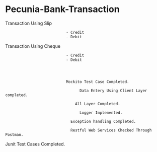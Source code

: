 # Pecunia-Bank-Transaction


Transaction Using Slip        
 

                               - Credit
                               - Debit 
                            
Transaction Using Cheque      

                               - Credit
                               - Debit 
                               
                               
                               
                               
                               Mockito Test Case Completed.
 
                                     Data Entery Using Client Layer completed.
 
                                   All Layer Completed.
 
                                     Logger Implemented.
 
                                 Exception handling Completed.
 
                                 Restful Web Services Checked Through Postman.
 
 Junit Test Cases Completed.
 

 
